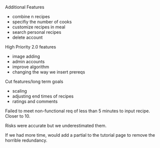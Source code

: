 Additional Features
- combine n recipes
- specifiy the number of cooks
- customize recipes in meal
- search personal recipes
- delete account

High Priority 2.0 features
- image adding
- admin accounts
- improve algorithm
- changing the way we insert prereqs

Cut features/long term goals
- scaling
- adjusting end times of recipes
- ratings and comments

Failed to meet non-functional req of less than 5 minutes to input recipe. Closer to 10.

Risks were accurate but we underestimated them.

If we had more time, would add a partial to the tutorial page to remove the horrible redundancy.